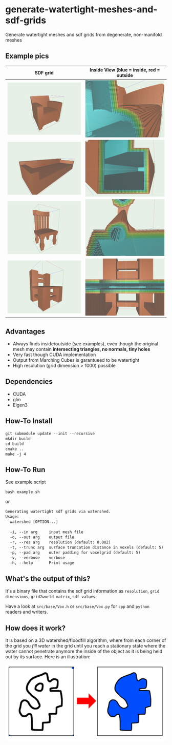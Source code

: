 # generate-watertight-meshes-and-sdf-grids
Generate watertight meshes and sdf grids from degenerate, non-manifold meshes

## Example pics




| SDF grid           | Inside View (blue = inside, red = outside |
:-------------------------:|:-------------------------:|
![](pics/sofa0a.png)  |  ![](pics/sofa0b.png) 
![](pics/sofa1a.png)  |  ![](pics/sofa1b.png) 
![](pics/chair0a.png)  |  ![](pics/chair0b.png) 
![](pics/chair1a.png)  |  ![](pics/chair1b.png) 


## Advantages

- Always finds inside/outside (see examples), even though the original mesh may contain **intersecting triangles, no normals, tiny holes**
- Very fast though CUDA implementation
- Output from Marching Cubes is garantueed to be watertight
- High resolution (grid dimension > 1000) possible

## Dependencies

- CUDA
- glm
- Eigen3

## How-To Install

```
git submodule update --init --recursive
mkdir build
cd build
cmake ..
make -j 4
```

## How-To Run

See example script
```
bash example.sh
```

or 

```
Generating watertight sdf grids via watershed.
Usage:
  watershed [OPTION...]

  -i, --in arg     input mesh file
  -o, --out arg    output file
  -r, --res arg    resolution (default: 0.002)
  -t, --trunc arg  surface truncation distance in voxels (default: 5)
  -p, --pad arg    outer padding for voxelgrid (default: 5)
  -v, --verbose    verbose
  -h, --help       Print usage

```

## What's the output of this?

It's a binary file that contains the sdf grid information as `resolution`, `grid dimensions`, `grid2world matrix`, `sdf values`.

Have a look at `src/base/Vox.h` or `src/base/Vox.py` for `cpp` and `python` readers and writers.


## How does it work?

It is based on a 3D watershed/floodfill algorithm, where from each corner of the grid you <i> fill water </i> in the grid until you reach a stationary state where
the water cannot penetrate anymore the inside of the object as it is being held out by its surface. Here is an illustration:

<img src="pics/watershed.png" alt="floodfill" width="640" >
